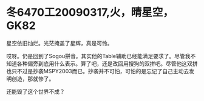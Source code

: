 # 冬6470工20090317,火，晴星空，GK82

星空依旧灿烂。光茫掩盖了星辉，真是可怜。

哎呀。仍是回到了Sogou拼音。其实他的Table辅助已经能满足要求了。尽管我不知道各种偏旁到底用什么表示。算了吧，还是改回用搜狗的双拼吧。尽管他这双拼也只不过是抄袭MSPY2003而已。抄袭并不可怕，可怕的是忘记了自己主动去发明创造，那就惨了。

还能毁了这个世界不成？
